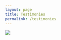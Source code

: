 ```yaml
---
layout: page
title: Testimonies
permalink: /testimonies
---
```

<div class="container">
  <a target="_blank" href="https://calendar.google.com/event?action=TEMPLATE&amp;tmeid=NDQ5bmhxZjBiYzBiNmk4cDMycnMwZW4zaWJfMjAyMDA4MTNUMTczMDAwWiA3a2pmczM3Mmwzb241YmQ3ZGM1N3ZqMzhna0Bn&amp;tmsrc=7kjfs372l3on5bd7dc57vj38gk%40group.calendar.google.com&amp;scp=ALL"><img border="0" src="https://www.google.com/calendar/images/ext/gc_button1_en.gif"></a>
</div>